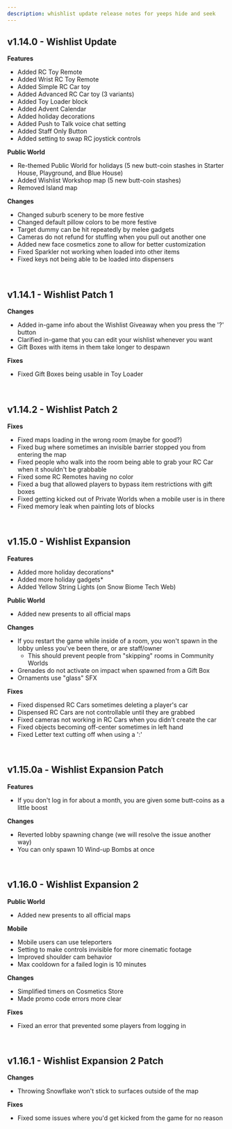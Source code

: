 ```yaml
---
description: whishlist update release notes for yeeps hide and seek
---
```

## v1.14.0 - Wishlist Update
**Features**

- Added RC Toy Remote
- Added Wrist RC Toy Remote
- Added Simple RC Car toy
- Added Advanced RC Car toy (3 variants)
- Added Toy Loader block
- Added Advent Calendar
- Added holiday decorations
- Added Push to Talk voice chat setting
- Added Staff Only Button
- Added setting to swap RC joystick controls

**Public World**

- Re-themed Public World for holidays (5 new butt-coin stashes in Starter House, Playground, and Blue House)
- Added Wishlist Workshop map (5 new butt-coin stashes)
- Removed Island map

**Changes**

- Changed suburb scenery to be more festive
- Changed default pillow colors to be more festive
- Target dummy can be hit repeatedly by melee gadgets
- Cameras do not refund for stuffing when you pull out another one
- Added new face cosmetics zone to allow for better customization
- Fixed Sparkler not working when loaded into other items
- Fixed keys not being able to be loaded into dispensers
<br/>

## v1.14.1 - Wishlist Patch 1
**Changes**

- Added in-game info about the Wishlist Giveaway when you press the '?' button
- Clarified in-game that you can edit your wishlist whenever you want
- Gift Boxes with items in them take longer to despawn

**Fixes**

- Fixed Gift Boxes being usable in Toy Loader
<br/>

## v1.14.2 - Wishlist Patch 2
**Fixes**

- Fixed maps loading in the wrong room (maybe for good?)
- Fixed bug where sometimes an invisible barrier stopped you from entering the map
- Fixed people who walk into the room being able to grab your RC Car when it shouldn't be grabbable
- Fixed some RC Remotes having no color
- Fixed a bug that allowed players to bypass item restrictions with gift boxes
- Fixed getting kicked out of Private Worlds when a mobile user is in there
- Fixed memory leak when painting lots of blocks
<br/>

## v1.15.0 - Wishlist Expansion
**Features**

- Added more holiday decorations*
- Added more holiday gadgets*
- Added Yellow String Lights (on Snow Biome Tech Web)

**Public World**

- Added new presents to all official maps

**Changes**

- If you restart the game while inside of a room, you won't spawn in the lobby unless you've been there, or are staff/owner
  - This should prevent people from "skipping" rooms in Community Worlds
- Grenades do not activate on impact when spawned from a Gift Box
- Ornaments use "glass" SFX

**Fixes**

- Fixed dispensed RC Cars sometimes deleting a player's car
- Dispensed RC Cars are not controllable until they are grabbed
- Fixed cameras not working in RC Cars when you didn't create the car
- Fixed objects becoming off-center sometimes in left hand
- Fixed Letter text cutting off when using a ':'
<br/>

## v1.15.0a - Wishlist Expansion Patch
**Features**

- If you don't log in for about a month, you are given some butt-coins as a little boost

**Changes**

- Reverted lobby spawning change (we will resolve the issue another way)
- You can only spawn 10 Wind-up Bombs at once
<br/>

## v1.16.0 - Wishlist Expansion 2
**Public World**

- Added new presents to all official maps

**Mobile**

- Mobile users can use teleporters
- Setting to make controls invisible for more cinematic footage
- Improved shoulder cam behavior
- Max cooldown for a failed login is 10 minutes

**Changes**

- Simplified timers on Cosmetics Store
- Made promo code errors more clear

**Fixes**

- Fixed an error that prevented some players from logging in
<br/>

## v1.16.1 - Wishlist Expansion 2 Patch
**Changes**

- Throwing Snowflake won't stick to surfaces outside of the map

**Fixes**

- Fixed some issues where you'd get kicked from the game for no reason
